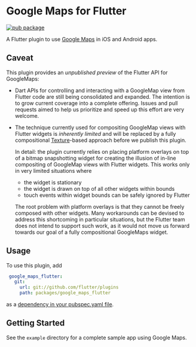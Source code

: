 # Google Maps for Flutter

[![pub package](https://img.shields.io/pub/v/google_maps_flutter.svg)](https://pub.dartlang.org/packages/google_maps_flutter)

A Flutter plugin to use [Google Maps](https://developers.google.com/maps/) in
iOS and Android apps.

## Caveat

This plugin provides an *unpublished preview* of the Flutter API for GoogleMaps:
* Dart APIs for controlling and interacting with a GoogleMap view from Flutter
  code are still being consolidated and expanded. The intention is to grow
  current coverage into a complete offering. Issues and pull requests aimed to
  help us prioritize and speed up this effort are very welcome.
* The technique currently used for compositing GoogleMap views with Flutter
  widgets is *inherently limited* and will be replaced by a fully compositional
  [Texture](https://docs.flutter.io/flutter/widgets/Texture-class.html)-based
  approach before we publish this plugin.
  
  In detail: the plugin currently relies on placing platform overlays on top of
  a bitmap snapshotting widget for creating the illusion of in-line compositing
  of GoogleMap views with Flutter widgets. This works only in very limited
  situations where
  * the widget is stationary
  * the widget is drawn on top of all other widgets within bounds
  * touch events within widget bounds can be safely ignored by Flutter
 
  The root problem with platform overlays is that they cannot be freely composed
  with other widgets. Many workarounds can be devised to address this shortcoming
  in particular situations, but the Flutter team does not intend to support such
  work, as it would not move us forward towards our goal of a fully compositional
  GoogleMaps widget.

## Usage

To use this plugin, add
```yaml
 google_maps_flutter:
   git:
     url: git://github.com/flutter/plugins
     path: packages/google_maps_flutter
```
as a [dependency in your pubspec.yaml file](https://flutter.io/platform-plugins/).

## Getting Started

See the `example` directory for a complete sample app using Google Maps.
